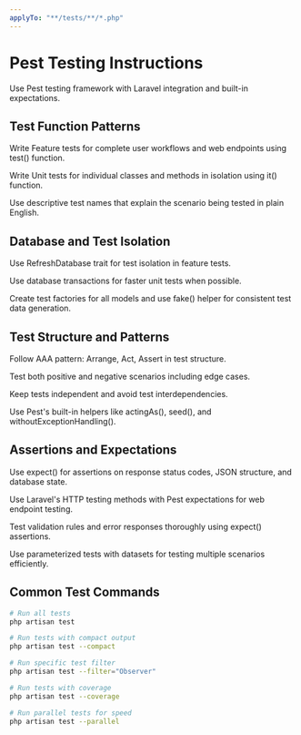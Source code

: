 ```yaml
---
applyTo: "**/tests/**/*.php"
---
```


# Pest Testing Instructions

Use Pest testing framework with Laravel integration and built-in expectations.

## Test Function Patterns

Write Feature tests for complete user workflows and web endpoints using test() function.

Write Unit tests for individual classes and methods in isolation using it() function.

Use descriptive test names that explain the scenario being tested in plain English.

## Database and Test Isolation

Use RefreshDatabase trait for test isolation in feature tests.

Use database transactions for faster unit tests when possible.

Create test factories for all models and use fake() helper for consistent test data generation.

## Test Structure and Patterns

Follow AAA pattern: Arrange, Act, Assert in test structure.

Test both positive and negative scenarios including edge cases.

Keep tests independent and avoid test interdependencies.

Use Pest's built-in helpers like actingAs(), seed(), and withoutExceptionHandling().

## Assertions and Expectations

Use expect() for assertions on response status codes, JSON structure, and database state.

Use Laravel's HTTP testing methods with Pest expectations for web endpoint testing.

Test validation rules and error responses thoroughly using expect() assertions.

Use parameterized tests with datasets for testing multiple scenarios efficiently.

## Common Test Commands

```bash
# Run all tests
php artisan test

# Run tests with compact output  
php artisan test --compact

# Run specific test filter
php artisan test --filter="Observer"

# Run tests with coverage
php artisan test --coverage

# Run parallel tests for speed
php artisan test --parallel
```
